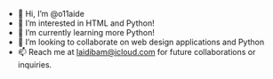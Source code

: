 - 👋 Hi, I’m @o11aide
- 👀 I’m interested in HTML and Python!
- 🌱 I’m currently learning more Python!
- 💞️ I’m looking to collaborate on web design applications and Python
- 📫 Reach me at laidibam@icloud.com for future collaborations or inquiries.

